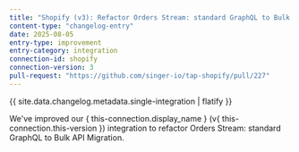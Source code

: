 ```yaml
---
title: "Shopify (v3): Refactor Orders Stream: standard GraphQL to Bulk API Migration"
content-type: "changelog-entry"
date: 2025-08-05
entry-type: improvement
entry-category: integration
connection-id: shopify
connection-version: 3
pull-request: "https://github.com/singer-io/tap-shopify/pull/227"
---
```

{{ site.data.changelog.metadata.single-integration | flatify }}

We've improved our { this-connection.display_name } (v{ this-connection.this-version }) integration to refactor Orders Stream: standard GraphQL to Bulk API Migration.